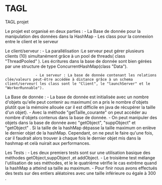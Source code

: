 # TAGL
TAGL projet


Le projet est organisé en deux parties : 
                                        - La Base de donnée pour la manipulation des données dans la HashMap
                                        - Les class pour la connexion entre le client et le serveur
                                        
Le client/serveur :
                  - La parallélisation :Le serveur peut gérer plusieurs clients (10) simultanément grâce à un pool de threads( class       "ThreadPooled" ).
                    Les écritures dans la base de donnée sont bien gérées par une structure de type ConcurrentHashMap(class "Data").
                    
                  - Le serveur : La base de donnée contenant les relations clée/valeurs peut-être accédée à distance grâce à un schema client/serveur( les class sont le "Client", le "launchServer" et le "WorkerRunnable").
                  
La Base de donnée :
                  - La base de donnée est initialisée avec un nombre d'objets qu'elle peut contenir au maximum( on a pris le nombre d'objets plutôt que la mémoire allouée car il est difficile en java de récupérer la taille d'un objet).
                  - Avec la méthode "getTaille_courante" on peut accéder au nombre d'objets contenus dans la base de donnée.
                  - On peut manipuler des objets dans la base de donnée avec "getObject", "suppObject" et "getObject" . Si la taille de la hashMap dépasse la taille maximum on enlève le dernier objet de la hashMap. Cependant, on ne peut le faire qu'une fois, car il faudrait alors trouver à chaque fois le dernier objet mis dans la hashmap et celà nuirait aux performances.
                  
Les Tests :
                  - Les deux premiers tests sont sur une utilisation basique des méthodes getObject,suppObject ,et addObject. 
                  - Le troisième test mélange l'utilisation de ses méthodes, et le le quatrième vérifie le cas extrême quand la hashMap a atteind sa taille au maximum.
                  - Pour finir nous avons effectués des tests sur des entiers aléatoires avec une taille inférieure ou égale à 300 .
                      
